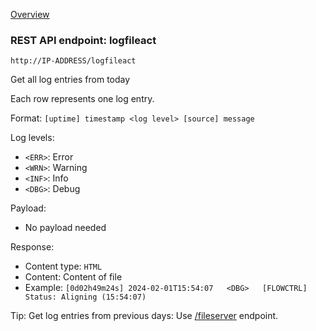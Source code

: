 [Overview](_OVERVIEW.md) 

### REST API endpoint: logfileact

`http://IP-ADDRESS/logfileact`


Get all log entries from today

Each row represents one log entry.

Format: `[uptime] timestamp <log level> [source] message`

Log levels:
- `<ERR>`: Error
- `<WRN>`: Warning
- `<INF>`: Info
- `<DBG>`: Debug


Payload:
- No payload needed

Response:
- Content type: `HTML`
- Content: Content of file
- Example: `[0d02h49m24s] 2024-02-01T15:54:07	<DBG>	[FLOWCTRL] Status: Aligning (15:54:07)`


Tip: Get log entries from previous days: Use [/fileserver](fileserver.md) endpoint.